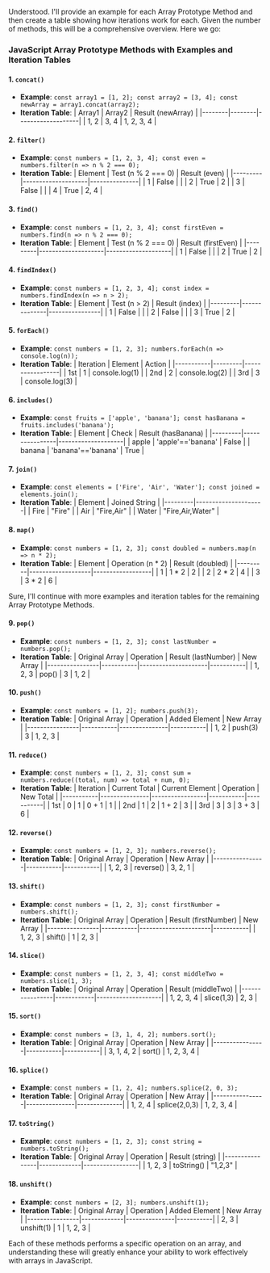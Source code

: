 Understood. I'll provide an example for each Array Prototype Method and then create a table showing how iterations work for each. Given the number of methods, this will be a comprehensive overview. Here we go:

### JavaScript Array Prototype Methods with Examples and Iteration Tables

#### 1. `concat()`
- **Example**: `const array1 = [1, 2]; const array2 = [3, 4]; const newArray = array1.concat(array2);`
- **Iteration Table**:
  | Array1 | Array2 | Result (newArray) |
  |--------|--------|-------------------|
  | 1, 2   | 3, 4   | 1, 2, 3, 4        |

#### 2. `filter()`
- **Example**: `const numbers = [1, 2, 3, 4]; const even = numbers.filter(n => n % 2 === 0);`
- **Iteration Table**:
  | Element | Test (n % 2 === 0) | Result (even) |
  |---------|--------------------|---------------|
  | 1       | False              |               |
  | 2       | True               | 2             |
  | 3       | False              |               |
  | 4       | True               | 2, 4          |

#### 3. `find()`
- **Example**: `const numbers = [1, 2, 3, 4]; const firstEven = numbers.find(n => n % 2 === 0);`
- **Iteration Table**:
  | Element | Test (n % 2 === 0) | Result (firstEven) |
  |---------|--------------------|--------------------|
  | 1       | False              |                    |
  | 2       | True               | 2                  |

#### 4. `findIndex()`
- **Example**: `const numbers = [1, 2, 3, 4]; const index = numbers.findIndex(n => n > 2);`
- **Iteration Table**:
  | Element | Test (n > 2) | Result (index) |
  |---------|--------------|----------------|
  | 1       | False        |                |
  | 2       | False        |                |
  | 3       | True         | 2              |

#### 5. `forEach()`
- **Example**: `const numbers = [1, 2, 3]; numbers.forEach(n => console.log(n));`
- **Iteration Table**:
  | Iteration | Element | Action          |
  |-----------|---------|-----------------|
  | 1st       | 1       | console.log(1)  |
  | 2nd       | 2       | console.log(2)  |
  | 3rd       | 3       | console.log(3)  |

#### 6. `includes()`
- **Example**: `const fruits = ['apple', 'banana']; const hasBanana = fruits.includes('banana');`
- **Iteration Table**:
  | Element | Check          | Result (hasBanana) |
  |---------|----------------|--------------------|
  | apple   | 'apple'=='banana' | False          |
  | banana  | 'banana'=='banana' | True           |

#### 7. `join()`
- **Example**: `const elements = ['Fire', 'Air', 'Water']; const joined = elements.join();`
- **Iteration Table**:
  | Element | Joined String       |
  |---------|---------------------|
  | Fire    | "Fire"              |
  | Air     | "Fire,Air"          |
  | Water   | "Fire,Air,Water"    |

#### 8. `map()`
- **Example**: `const numbers = [1, 2, 3]; const doubled = numbers.map(n => n * 2);`
- **Iteration Table**:
  | Element | Operation (n * 2) | Result (doubled) |
  |---------|-------------------|------------------|
  | 1       | 1 * 2             | 2                |
  | 2       | 2 * 2             | 4                |
  | 3       | 3 * 2             | 6                |

Sure, I'll continue with more examples and iteration tables for the remaining Array Prototype Methods.

#### 9. `pop()`
- **Example**: `const numbers = [1, 2, 3]; const lastNumber = numbers.pop();`
- **Iteration Table**:
  | Original Array | Operation | Result (lastNumber) | New Array |
  |----------------|-----------|---------------------|-----------|
  | 1, 2, 3        | pop()     | 3                   | 1, 2      |

#### 10. `push()`
- **Example**: `const numbers = [1, 2]; numbers.push(3);`
- **Iteration Table**:
  | Original Array | Operation | Added Element | New Array |
  |----------------|-----------|---------------|-----------|
  | 1, 2           | push(3)   | 3             | 1, 2, 3   |

#### 11. `reduce()`
- **Example**: `const numbers = [1, 2, 3]; const sum = numbers.reduce((total, num) => total + num, 0);`
- **Iteration Table**:
  | Iteration | Current Total | Current Element | Operation | New Total |
  |-----------|---------------|-----------------|-----------|-----------|
  | 1st       | 0             | 1               | 0 + 1     | 1         |
  | 2nd       | 1             | 2               | 1 + 2     | 3         |
  | 3rd       | 3             | 3               | 3 + 3     | 6         |

#### 12. `reverse()`
- **Example**: `const numbers = [1, 2, 3]; numbers.reverse();`
- **Iteration Table**:
  | Original Array | Operation | New Array |
  |----------------|-----------|-----------|
  | 1, 2, 3        | reverse() | 3, 2, 1   |

#### 13. `shift()`
- **Example**: `const numbers = [1, 2, 3]; const firstNumber = numbers.shift();`
- **Iteration Table**:
  | Original Array | Operation | Result (firstNumber) | New Array |
  |----------------|-----------|----------------------|-----------|
  | 1, 2, 3        | shift()   | 1                    | 2, 3      |

#### 14. `slice()`
- **Example**: `const numbers = [1, 2, 3, 4]; const middleTwo = numbers.slice(1, 3);`
- **Iteration Table**:
  | Original Array | Operation  | Result (middleTwo) |
  |----------------|------------|--------------------|
  | 1, 2, 3, 4     | slice(1,3) | 2, 3               |

#### 15. `sort()`
- **Example**: `const numbers = [3, 1, 4, 2]; numbers.sort();`
- **Iteration Table**:
  | Original Array | Operation | New Array |
  |----------------|-----------|-----------|
  | 3, 1, 4, 2     | sort()    | 1, 2, 3, 4 |

#### 16. `splice()`
- **Example**: `const numbers = [1, 2, 4]; numbers.splice(2, 0, 3);`
- **Iteration Table**:
  | Original Array | Operation     | New Array    |
  |----------------|---------------|--------------|
  | 1, 2, 4        | splice(2,0,3) | 1, 2, 3, 4   |

#### 17. `toString()`
- **Example**: `const numbers = [1, 2, 3]; const string = numbers.toString();`
- **Iteration Table**:
  | Original Array | Operation   | Result (string) |
  |----------------|-------------|-----------------|
  | 1, 2, 3        | toString()  | "1,2,3"         |

#### 18. `unshift()`
- **Example**: `const numbers = [2, 3]; numbers.unshift(1);`
- **Iteration Table**:
  | Original Array | Operation   | Added Element | New Array |
  |----------------|-------------|---------------|-----------|
  | 2, 3           | unshift(1)  | 1             | 1, 2, 3   |

Each of these methods performs a specific operation on an array, and understanding these will greatly enhance your ability to work effectively with arrays in JavaScript.